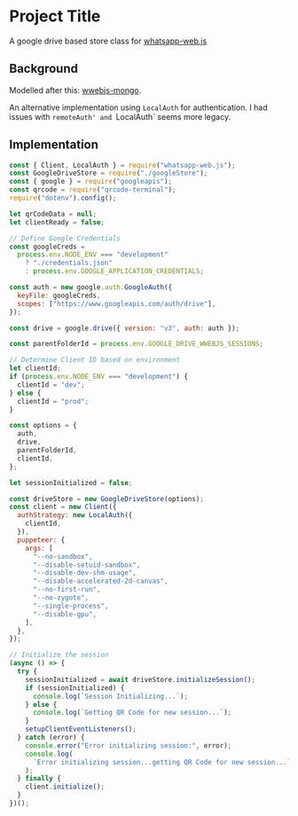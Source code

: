 # Project Title

A google drive based store class for [whatsapp-web.js](https://www.npmjs.com/package/whatsapp-web.js)

## Background

Modelled after this: [wwebjs-mongo](https://github.com/jtouris/wwebjs-mongo).

An alternative implementation using `LocalAuth` for authentication. I had  issues with `remoteAuth' and `LocalAuth` seems more legacy.

## Implementation

```javascript
const { Client, LocalAuth } = require("whatsapp-web.js");
const GoogleDriveStore = require("./googleStore");
const { google } = require("googleapis");
const qrcode = require("qrcode-terminal");
require("dotenv").config();

let qrCodeData = null;
let clientReady = false;

// Define Google Credentials
const googleCreds =
  process.env.NODE_ENV === "development"
    ? "./credentials.json"
    : process.env.GOOGLE_APPLICATION_CREDENTIALS;

const auth = new google.auth.GoogleAuth({
  keyFile: googleCreds,
  scopes: ["https://www.googleapis.com/auth/drive"],
});

const drive = google.drive({ version: "v3", auth: auth });

const parentFolderId = process.env.GOOGLE_DRIVE_WWEBJS_SESSIONS;

// Determine Client ID based on environment
let clientId;
if (process.env.NODE_ENV === "development") {
  clientId = "dev";
} else {
  clientId = "prod";
}

const options = {
  auth,
  drive,
  parentFolderId,
  clientId,
};

let sessionInitialized = false;

const driveStore = new GoogleDriveStore(options);
const client = new Client({
  authStrategy: new LocalAuth({
    clientId,
  }),
  puppeteer: {
    args: [
      "--no-sandbox",
      "--disable-setuid-sandbox",
      "--disable-dev-shm-usage",
      "--disable-accelerated-2d-canvas",
      "--no-first-run",
      "--no-zygote",
      "--single-process",
      "--disable-gpu",
    ],
  },
});

// Initialize the session
(async () => {
  try {
    sessionInitialized = await driveStore.initializeSession();
    if (sessionInitialized) {
      console.log(`Session Initializing...`);
    } else {
      console.log(`Getting QR Code for new session...`);
    }
    setupClientEventListeners();
  } catch (error) {
    console.error("Error initializing session:", error);
    console.log(
      `Error initializing session...getting QR Code for new session...`
    );
  } finally {
    client.initialize();
  }
})();
